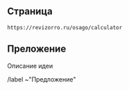 ## Страница

```
https://revizorro.ru/osago/calculator
```

## Преложение

Описание идеи

/label ~"Предложение"
